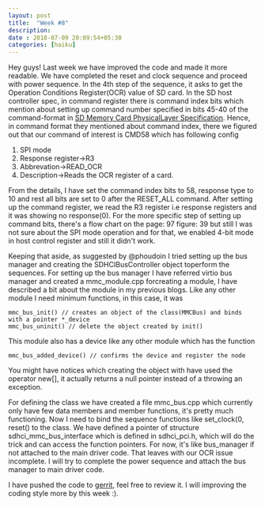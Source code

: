 ```yaml
---
layout: post
title:  "Week #8"
description:
date : 2018-07-09 20:09:54+05:30
categories: [haiku]
---
```

Hey guys! Last week we have improved the code and made it more readable. We have completed the reset and clock sequence and proceed with power sequence. In the 4th step of the sequence, it asks to get the Operation Conditions Register(OCR) value of SD card. In the SD host controller spec, in command register there is command index bits which mention about setting up command number specified in bits 45-40 of the command-format in [SD Memory Card PhysicalLayer Specification](https://www.sdcard.org/downloads/pls/pdf/index.php?p=Part1_Physical_Layer_Simplified_Specification_Ver1.10.jpg&f=Part1_Physical_Layer_Simplified_Specification_Ver1.10.pdf&e=EN_P1110). Hence, in command format they mentioned about command index, there we figured out that our command of interest is CMD58 which has following config

1. SPI mode
2. Response register->R3
3. Abbrevation->READ_OCR 
4. Description->Reads the OCR register of a card.

From the details, I have set the command index bits to 58, response type to 10 and rest all bits are set to 0 after the RESET_ALL command. After setting up the command register, we read the R3 register i.e response registers and it was showing no response(0). For the more specific step of setting up command bits, there's a flow chart on the page: 97 figure: 39 but still I was not sure about the SPI mode operation and for that, we enabled 4-bit mode in host control register and still it didn't work.

Keeping that aside, as suggested by @phoudoin I tried setting up the bus manager and creating the SDHCIBusController object toperform the sequences. For setting up the bus manager I have referred virtio bus manager and created a mmc_module.cpp forcreating a module, I have described a bit about the module in my previous blogs. Like any other module I need minimum functions, in this case, it was

	mmc_bus_init() // creates an object of the class(MMCBus) and binds with a pointer *_device
	mmc_bus_uninit() // delete the object created by init() 
This module also has a device like any other module which has the function

	mmc_bus_added_device() // confirms the device and register the node
You might have notices which creating the object with have used the operator new[], it actually returns a null pointer instead of a throwing an exception.

For defining the class we have created a file mmc_bus.cpp which currently only have few data members and member functions, it's pretty much functioning. Now I need to bind the sequence functions like set_clock(0, reset() to the class. We have defined a pointer of structure sdhci_mmc_bus_interface which is defined in sdhci_pci.h, which will do the trick and can access the function pointers. For now, it's like bus_manager if not attached to the main driver code. That leaves with our OCR issue incomplete. I will try to complete the power sequence and attach the bus manager to main driver code.

I have pushed the code to [gerrit](https://review.haiku-os.org/#/c/haiku/+/318/), feel free to review it. I will improving the coding style more by this week :).
